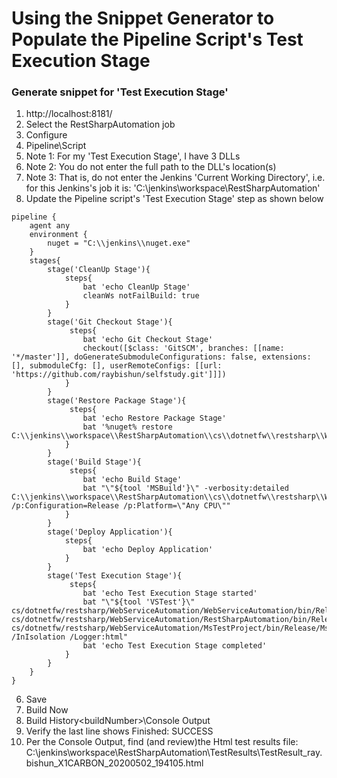 # Using the Snippet Generator to Populate the Pipeline Script's Test Execution Stage

### Generate snippet for 'Test Execution Stage'
1. http://localhost:8181/
2. Select the RestSharpAutomation job
3. Configure
4. Pipeline\Script
5. Note 1: For my 'Test Execution Stage', I have 3 DLLs
6. Note 2: You do not enter the full path to the DLL's location(s)
7. Note 3: That is, do not enter the Jenkins 'Current Working Directory', i.e. for this Jenkins's job it is: 'C:\jenkins\workspace\RestSharpAutomation'
8. Update the Pipeline script's 'Test Execution Stage' step as shown below
```
pipeline {
    agent any
    environment {
        nuget = "C:\\jenkins\\nuget.exe"
    }
    stages{
        stage('CleanUp Stage'){
            steps{
                bat 'echo CleanUp Stage'
                cleanWs notFailBuild: true
            }
        }
        stage('Git Checkout Stage'){
             steps{
                bat 'echo Git Checkout Stage'
                checkout([$class: 'GitSCM', branches: [[name: '*/master']], doGenerateSubmoduleConfigurations: false, extensions: [], submoduleCfg: [], userRemoteConfigs: [[url: 'https://github.com/raybishun/selfstudy.git']]])
            }
        }
        stage('Restore Package Stage'){
             steps{
                bat 'echo Restore Package Stage'
                bat '%nuget% restore C:\\jenkins\\workspace\\RestSharpAutomation\\cs\\dotnetfw\\restsharp\\WebServiceAutomation\\WebServiceAutomation.sln'
            }
        }
        stage('Build Stage'){
             steps{
                bat 'echo Build Stage'
                bat "\"${tool 'MSBuild'}\" -verbosity:detailed C:\\jenkins\\workspace\\RestSharpAutomation\\cs\\dotnetfw\\restsharp\\WebServiceAutomation\\WebServiceAutomation.sln /p:Configuration=Release /p:Platform=\"Any CPU\""
            }
        }
        stage('Deploy Application'){
            steps{
                bat 'echo Deploy Application'
            }
        }
        stage('Test Execution Stage'){
             steps{
                bat 'echo Test Execution Stage started'
                bat "\"${tool 'VSTest'}\" cs/dotnetfw/restsharp/WebServiceAutomation/WebServiceAutomation/bin/Release/WebServiceAutomation.dll cs/dotnetfw/restsharp/WebServiceAutomation/RestSharpAutomation/bin/Release/RestSharpAutomation.dll cs/dotnetfw/restsharp/WebServiceAutomation/MsTestProject/bin/Release/MsTestProject.dll /InIsolation /Logger:html"
                bat 'echo Test Execution Stage completed'
            }
        }
    }
}
```
6. Save
7. Build Now
8. Build History\<buildNumber>\Console Output
9. Verify the last line shows Finished: SUCCESS
10. Per the Console Output, find (and review)the Html test results file: C:\jenkins\workspace\RestSharpAutomation\TestResults\TestResult_ray.bishun_X1CARBON_20200502_194105.html